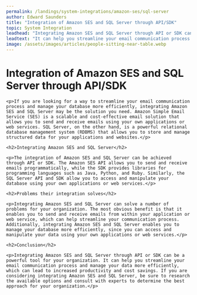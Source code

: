```yaml
---
permalink: /landings/system-integrations/amazon-ses/sql-server
author: Edward Saunders
title: "Integration of Amazon SES and SQL Server through API/SDK"
topic: System Integration
leadhead: "Integrating Amazon SES and SQL Server through API or SDK can be a powerful tool for your organization"
leadtext: "It can help you streamline your email communication process and manage your data more efficiently, which can lead to increased productivity and cost savings. If you are considering integrating Amazon SES and SQL Server, be sure to research the available options and consult with experts to determine the best approach for your organization."
image: /assets/images/articles/people-sitting-near-table.webp
---
```

<div class="arttext">	<h1>Integration of Amazon SES and SQL Server through API/SDK</h1>

	<p>If you are looking for a way to streamline your email communication process and manage your database more efficiently, integrating Amazon SES and SQL Server may be the solution you need. Amazon Simple Email Service (SES) is a scalable and cost-effective email solution that allows you to send and receive emails using your own applications or web services. SQL Server, on the other hand, is a powerful relational database management system (RDBMS) that allows you to store and manage structured data for your applications and websites.</p>

	<h2>Integrating Amazon SES and SQL Server</h2>

	<p>The integration of Amazon SES and SQL Server can be achieved through API or SDK. The Amazon SES API allows you to send and receive emails programmatically, while the SDK provides libraries for programming languages such as Java, Python, and Ruby. Similarly, the SQL Server API and SDK allow you to access and manipulate your database using your own applications or web services.</p>

	<h2>Problems their integration solves</h2>

	<p>Integrating Amazon SES and SQL Server can solve a number of problems for your organization. The most obvious benefit is that it enables you to send and receive emails from within your application or web service, which can help streamline your communication process. Additionally, integrating Amazon SES and SQL Server enables you to manage your database more efficiently, since you can access and manipulate your data using your own applications or web services.</p>

	<h2>Conclusion</h2>

	<p>Integrating Amazon SES and SQL Server through API or SDK can be a powerful tool for your organization. It can help you streamline your email communication process and manage your data more efficiently, which can lead to increased productivity and cost savings. If you are considering integrating Amazon SES and SQL Server, be sure to research the available options and consult with experts to determine the best approach for your organization.</p>

</div>